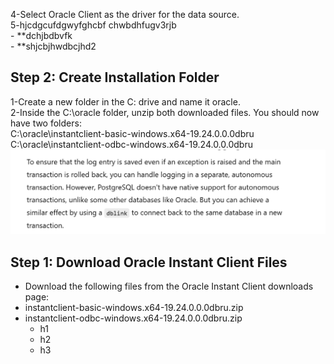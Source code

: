 
4-Select Oracle Client as the driver for the data source.<br>
5-hjcdgcufdgwyfghcbf chwbdhfugv3rjb<br>
      - **dchjbdbvfk<br>
      - **shjcbjhwdbcjhd2<br>

## Step 2: Create Installation Folder
   1-Create a new folder in the C: drive and name it oracle.<br>
   2-Inside the C:\oracle folder, unzip both downloaded files. You should now have two folders:<br>
        C:\oracle\instantclient-basic-windows.x64-19.24.0.0.0dbru<br>
        C:\oracle\instantclient-odbc-windows.x64-19.24.0.0.0dbru<br>
![Added Image](./Screenshot-2024-11-06-110901.png)


## Step 1: Download Oracle Instant Client Files
* Download the following files from the Oracle Instant Client downloads page:
* instantclient-basic-windows.x64-19.24.0.0.0dbru.zip
* instantclient-odbc-windows.x64-19.24.0.0.0dbru.zip
  * h1
  * h2
  * h3